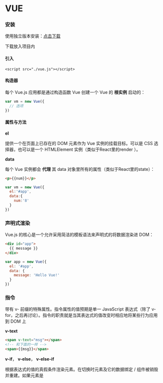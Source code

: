 # VUE

### 安装

使用独立版本安装：[点击下载](http://vuejs.org/js/vue.js)

下载放入项目内

#### 引入

```
<script src="./vue.js"></script>
```

#### 构造器

每个 Vue.js 应用都是通过构造函数 Vue 创建一个 Vue 的 **根实例** 启动的：

```js
var vm = new Vue({
  // 选项
})
```

#### 属性与方法

**el**

提供一个在页面上已存在的 DOM 元素作为 Vue 实例的挂载目标。可以是 CSS 选择器，也可以是一个 HTMLElement 实例（类似于React里的render
）。

**data**

每个 Vue 实例都会 **代理** 其 data 对象里所有的属性（类似于React里的state）：

```html
<p>{{num}}</p>
```

```js
var vm = new Vue({
  el:'#app',
  data:{
    num:'8'
  }
})
```

### 声明式渲染

Vue.js 的核心是一个允许采用简洁的模板语法来声明式的将数据渲染进 DOM：

```html
<div id="app">
  {{ message }}
</div>
```

```js
var app = new Vue({
  el: '#app',
  data: {
    message: 'Hello Vue!'
  }
})
```

### 指令

带有 v- 前缀的特殊属性。指令属性的值预期是单一 JavaScript 表达式（除了 v-for，之后再讨论）。指令的职责就是当其表达式的值改变时相应地将某些行为应用到 DOM 上

**v-text**

```html
<span v-text="msg"></span>
<!-- 和下面的一样 -->
<span>{{msg}}</span>
```

**v-if**，
**v-else**，
**v-else-if**

根据表达式的值的真假条件渲染元素。在切换时元素及它的数据绑定 / 组件被销毁并重建。如果元素是 <template> ，将提出它的内容作为条件块

```html
<template>
<!--包裹判断的元素，判断元素相邻不用包裹-->
<div v-if="type === 'A'">A</div>
<div v-else-if="type === 'B'">B</div>
<div v-else-if="type === 'C'">C</div>
<div v-else>Not A/B/C</div>
</template>
```

```JS
var vm = new Vue({
      el:'#app',
      data:{
        type:'A'
      }
    })  
```

**v-show**

**v-for**

基于源数据多次渲染元素或模板块。此指令之值，必须使用特定语法 alias in expression ，为当前遍历的元素提供别名：

```html
<li v-for='(item,i) in todos'>
  index:{{i}}----{{item.text}}
</li>
```

```js
data:{
  todos: [
    {id:1,text:'do what'},
    {id:2,text:'do why'},
    {id:3,text:'do when'}
  ]
}
```

**v-for** 对象的遍历

```html
<div v-for="(value, key, index) in object">
  {{ index }}. {{ key }} : {{ value }}
</div>
```

```js
data:{
  object: {
    FirstName: 'John',
    LastName: 'Doe',
    Age: 30
  }
}
```

**v-bind**

动态地绑定一个或多个特性，或一个组件 prop 到表达式。

在绑定 class 或 style 特性时，支持其它类型的值，如数组或对象。可以通过下面的教程链接查看详情。

在绑定 prop 时，prop 必须在子组件中声明。可以用修饰符指定不同的绑定类型。

没有参数时，可以绑定到一个包含键值对的对象。注意此时 class 和 style 绑定不支持数组和对象。

```html
<div v-bind:id='id' v-bind:class='"main"'></div>
```

行内样式的写法

```js
:style="{color:'teal',fontSize:'20px'}"
```

对象写法

```html
<div v-bind:style="{ color: activeColor, fontSize: fontSize + 'px' }"></div>
```

```js
data: {
  activeColor: 'red',
  fontSize: 30
}
```

直接绑定到一个样式对象

```html
div v-bind:style="styleObject"></div>
```

```js
data: {
  styleObject: {
    color: 'red',
    fontSize: '13px'
  }
}
```

**v-model**

表单控件绑定

```html
<p>Message is: {{ message }}</p>
<input v-model="message" placeholder="edit me">
```

多个勾选框，绑定到同一个数组：

```html
<input type="checkbox" id="jack" value="Jack" v-model="checkedNames">
<label for="jack">Jack</label>
<input type="checkbox" id="john" value="John" v-model="checkedNames">
<label for="john">John</label>
<input type="checkbox" id="mike" value="Mike" v-model="checkedNames">
<label for="mike">Mike</label>
<br>
<span>Checked names: {{ checkedNames }}</span>
```

```js
new Vue({
  el: '...',
  data: {
    checkedNames: ['John']
  }
})
```

**修饰符**

`.lazy`

在默认情况下， v-model 在 input 事件中同步输入框的值与数据 (除了 上述 IME 部分)，但你可以添加一个修饰符 lazy ，从而转变为在 change 事件中同步：

```html
<!-- 在 "change" 而不是 "input" 事件中更新 -->
<input v-model.lazy="msg" >
```

`.number`

如果想自动将用户的输入值转为 Number 类型（如果原值的转换结果为 NaN 则返回原值），可以添加一个修饰符 number 给 v-model 来处理输入值：

```html
<input v-model.number="age" type="number">
```

`.trim`

如果要自动过滤用户输入的首尾空格，可以添加 trim 修饰符到 v-model 上过滤输入：

```html
<input v-model.trim="msg">
```

### 计算属性

```js
data:{
  books:[
    {name:'Nodejs',price:5,num:3},
    {name:'Vue',price:10,num:2},
    {name:'React',price:50,num:10},
  ],
  computend:{
    totalMoney:function(){
      let todal = 0
      this.books.forEach(item => total+=item.price*item.num)
      return todal
    }
  }
}
```

**v-on**

可以用 v-on 指令监听 DOM 事件来触发一些 JavaScript 代码

```html
<div id="example-1">
  <button v-on:click="counter += 1">增加 1</button>
  <p>这个按钮被点击了 {{ counter }} 次。</p>
</div>
```

```js
var example1 = new Vue({
  el: '#example-1',
  data: {
    counter: 0
  }
})
```

```html
<h1 v-show='show'>Hello Word</h1>
<button v-on:click='change("hello",$event)'>切换<button>
```

```js
data:{
  show:true
}
methods:{
  change(text,event){
    console.log(text,event)
    this.show = !this.show
  }
}
```

挂载

```html
<!--<my-chile></my-chile>-->
```

### 过滤器

Vue.js 允许你自定义过滤器，可被用作一些常见的文本格式化。过滤器可以用在两个地方：mustache 插值和 v-bind 表达式。过滤器应该被添加在 JavaScript 表达式的尾部，由“管道”符指示：

```html
<!-- in mustaches -->
{{ message | capitalize }}
<!-- in v-bind -->
<div v-bind:id="rawId | formatId"></div>
```

过滤器函数总接受表达式的值作为第一个参数

```js
new Vue({
  // ...
  filters: {
    capitalize: function (value) {
      if (!value) return ''
      value = value.toString()
      return value.charAt(0).toUpperCase() + value.slice(1)
    }
  }
})
```

可以同时写2个过滤器

```js
{{ message | filterA | filterB }}
```

过滤器是 JavaScript 函数，因此可以接受参数：

```js
{{ message | filterA('arg1', arg2) }}
```

这里，字符串 'arg1' 将传给过滤器作为第二个参数， arg2 表达式的值将被求值然后传给过滤器作为第三个参数。

### Props

组件实例的作用域是孤立的。这意味着不能(也不应该)在子组件的模板内直接引用父组件的数据。要让子组件使用父组件的数据，我们需要通过子组件的props选项。
子组件要显式地用 props 选项声明它期待获得的数据：

```js
Vue.component('child', {
  // 声明 props
  props: ['message'],
  // 就像 data 一样，prop 可以用在模板内
  // 同样也可以在 vm 实例中像 “this.message” 这样使用
  template: '<span>{{ message }}</span>'
})
```

注意：在声明props和插入节点的时候用驼峰命名，在HTML内用`-`连接
